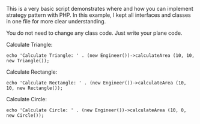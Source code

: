 This is a very basic script demonstrates where and how you can implement 
strategy pattern with PHP. In this example, I kept all interfaces and classes 
in one file for more clear understanding.

You do not need to change any class code. Just write your plane code.

Calculate Triangle:


`echo 'Calculate Triangle: ' . (new Engineer())->calculateArea (10, 10, new Triangle());`


Calculate Rectangle:


`echo 'Calculate Rectangle: ' . (new Engineer())->calculateArea (10, 10, new Rectangle());`


Calculate Circle:


`echo 'Calculate Circle: ' . (new Engineer())->calculateArea (10, 0, new Circle());`